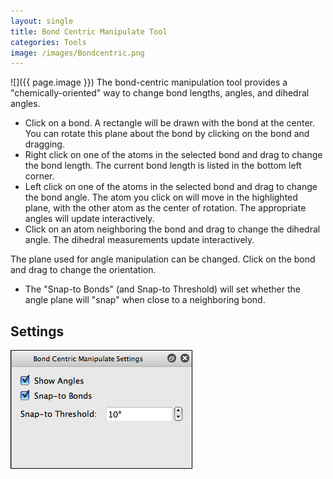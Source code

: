 ```yaml
---
layout: single
title: Bond Centric Manipulate Tool
categories: Tools
image: /images/Bondcentric.png
---
```




![]({{ page.image }}) The bond-centric manipulation tool provides a "chemically-oriented" way to change bond lengths, angles, and dihedral angles.

-   Click on a bond. A rectangle will be drawn with the bond at the center. You can rotate this plane about the bond by clicking on the bond and dragging.
-   Right click on one of the atoms in the selected bond and drag to change the bond length. The current bond length is listed in the bottom left corner.
-   Left click on one of the atoms in the selected bond and drag to change the bond angle. The atom you click on will move in the highlighted plane, with the other atom as the center of rotation. The appropriate angles will update interactively.
-   Click on an atom neighboring the bond and drag to change the dihedral angle. The dihedral measurements update interactively.

The plane used for angle manipulation can be changed. Click on the bond and drag to change the orientation.

-   The "Snap-to Bonds" (and Snap-to Threshold) will set whether the angle plane will "snap" when close to a neighboring bond.

Settings
--------

![](/images/BondCentricSettings.png)



